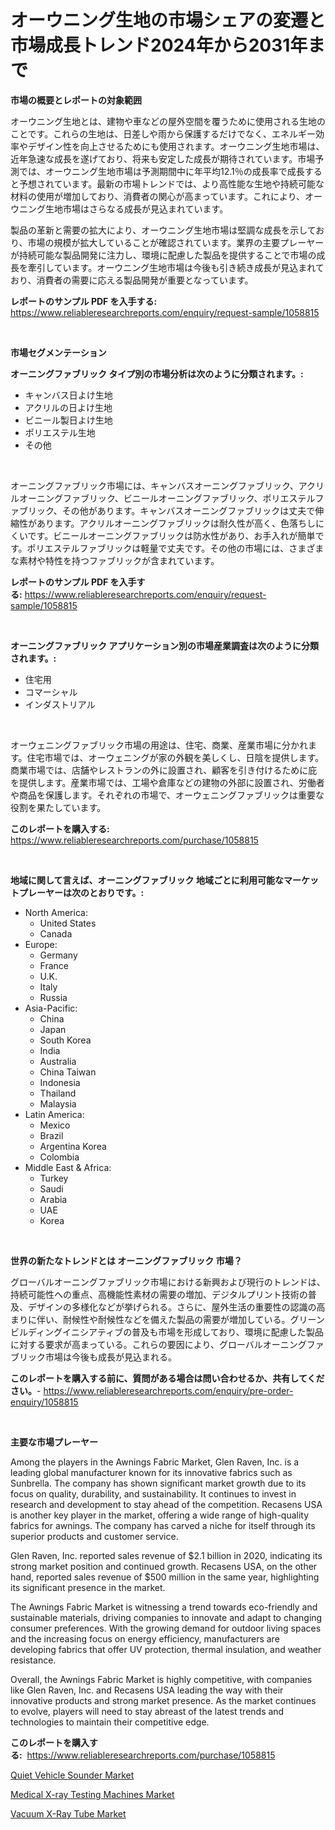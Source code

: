 <p><h1>オーウニング生地の市場シェアの変遷と市場成長トレンド2024年から2031年まで</h1></p><p><strong>市場の概要とレポートの対象範囲</strong></p>
<p><p>オーウニング生地とは、建物や車などの屋外空間を覆うために使用される生地のことです。これらの生地は、日差しや雨から保護するだけでなく、エネルギー効率やデザイン性を向上させるためにも使用されます。オーウニング生地市場は、近年急速な成長を遂げており、将来も安定した成長が期待されています。市場予測では、オーウニング生地市場は予測期間中に年平均12.1％の成長率で成長すると予想されています。最新の市場トレンドでは、より高性能な生地や持続可能な材料の使用が増加しており、消費者の関心が高まっています。これにより、オーウニング生地市場はさらなる成長が見込まれています。</p><p>製品の革新と需要の拡大により、オーウニング生地市場は堅調な成長を示しており、市場の規模が拡大していることが確認されています。業界の主要プレーヤーが持続可能な製品開発に注力し、環境に配慮した製品を提供することで市場の成長を牽引しています。オーウニング生地市場は今後も引き続き成長が見込まれており、消費者の需要に応える製品開発が重要となっています。</p></p>
<p><strong>レポートのサンプル PDF を入手する:</strong> <a href="https://www.reliableresearchreports.com/enquiry/request-sample/1058815">https://www.reliableresearchreports.com/enquiry/request-sample/1058815</a></p>
<p>&nbsp;</p>
<p><strong>市場セグメンテーション</strong></p>
<p><strong>オーニングファブリック タイプ別の市場分析は次のように分類されます。:</strong></p>
<p><ul><li>キャンバス日よけ生地</li><li>アクリルの日よけ生地</li><li>ビニール製日よけ生地</li><li>ポリエステル生地</li><li>その他</li></ul></p>
<p>&nbsp;</p>
<p><p>オーニングファブリック市場には、キャンバスオーニングファブリック、アクリルオーニングファブリック、ビニールオーニングファブリック、ポリエステルファブリック、その他があります。キャンバスオーニングファブリックは丈夫で伸縮性があります。アクリルオーニングファブリックは耐久性が高く、色落ちしにくいです。ビニールオーニングファブリックは防水性があり、お手入れが簡単です。ポリエステルファブリックは軽量で丈夫です。その他の市場には、さまざまな素材や特性を持つファブリックが含まれています。</p></p>
<p><strong>レポートのサンプル PDF を入手する:</strong>&nbsp;<a href="https://www.reliableresearchreports.com/enquiry/request-sample/1058815">https://www.reliableresearchreports.com/enquiry/request-sample/1058815</a></p>
<p>&nbsp;</p>
<p><strong> オーニングファブリック アプリケーション別の市場産業調査は次のように分類されます。:</strong></p>
<p><ul><li>住宅用</li><li>コマーシャル</li><li>インダストリアル</li></ul></p>
<p>&nbsp;</p>
<p><p>オーウェニングファブリック市場の用途は、住宅、商業、産業市場に分かれます。住宅市場では、オーウェニングが家の外観を美しくし、日陰を提供します。商業市場では、店舗やレストランの外に設置され、顧客を引き付けるために庇を提供します。産業市場では、工場や倉庫などの建物の外部に設置され、労働者や商品を保護します。それぞれの市場で、オーウェニングファブリックは重要な役割を果たしています。</p></p>
<p><strong>このレポートを購入する:</strong>&nbsp; <a href="https://www.reliableresearchreports.com/purchase/1058815">https://www.reliableresearchreports.com/purchase/1058815</a></p>
<p>&nbsp;</p>
<p><strong>地域に関して言えば、オーニングファブリック 地域ごとに利用可能なマーケットプレーヤーは次のとおりです。:</strong></p>
<p><ul>
    <li>
        North America:
        <ul>
            <li>United States</li>
            <li>Canada</li>
        </ul>
    </li>
    <li>
        Europe:
        <ul>
            <li>Germany</li>
            <li>France</li>
            <li>U.K.</li>
            <li>Italy</li>
            <li>Russia</li>
        </ul>
    </li>
    <li>
        Asia-Pacific:
        <ul>
            <li>China</li>
            <li>Japan</li>
            <li>South Korea</li>
            <li>India</li>
            <li>Australia</li>
            <li>China Taiwan</li>
            <li>Indonesia</li>
            <li>Thailand</li>
            <li>Malaysia</li>
        </ul>
    </li>
    <li>
        Latin America:
        <ul>
            <li>Mexico</li>
            <li>Brazil</li>
            <li>Argentina Korea</li>
            <li>Colombia</li>
        </ul>
    </li>
    <li>
        Middle East & Africa:
        <ul>
            <li>Turkey</li>
            <li>Saudi</li>
            <li>Arabia</li>
            <li>UAE</li>
            <li>Korea</li>
        </ul>
    </li>
    </ul></p>
<p>&nbsp;</p>
<p><strong>世界の新たなトレンドとは オーニングファブリック 市場？</strong></p>
<p><p>グローバルオーニングファブリック市場における新興および現行のトレンドは、持続可能性への重点、高機能性素材の需要の増加、デジタルプリント技術の普及、デザインの多様化などが挙げられる。さらに、屋外生活の重要性の認識の高まりに伴い、耐候性や耐候性などを備えた製品の需要が増加している。グリーンビルディングイニシアティブの普及も市場を形成しており、環境に配慮した製品に対する要求が高まっている。これらの要因により、グローバルオーニングファブリック市場は今後も成長が見込まれる。</p></p>
<p><strong>このレポートを購入する前に、質問がある場合は問い合わせるか、共有してください。</strong>- <a href="https://www.reliableresearchreports.com/enquiry/pre-order-enquiry/1058815">https://www.reliableresearchreports.com/enquiry/pre-order-enquiry/1058815</a></p>
<p>&nbsp;</p>
<p><strong>主要な市場プレーヤー</strong></p>
<p><p>Among the players in the Awnings Fabric Market, Glen Raven, Inc. is a leading global manufacturer known for its innovative fabrics such as Sunbrella. The company has shown significant market growth due to its focus on quality, durability, and sustainability. It continues to invest in research and development to stay ahead of the competition. Recasens USA is another key player in the market, offering a wide range of high-quality fabrics for awnings. The company has carved a niche for itself through its superior products and customer service.</p><p>Glen Raven, Inc. reported sales revenue of $2.1 billion in 2020, indicating its strong market position and continued growth. Recasens USA, on the other hand, reported sales revenue of $500 million in the same year, highlighting its significant presence in the market.</p><p>The Awnings Fabric Market is witnessing a trend towards eco-friendly and sustainable materials, driving companies to innovate and adapt to changing consumer preferences. With the growing demand for outdoor living spaces and the increasing focus on energy efficiency, manufacturers are developing fabrics that offer UV protection, thermal insulation, and weather resistance.</p><p>Overall, the Awnings Fabric Market is highly competitive, with companies like Glen Raven, Inc. and Recasens USA leading the way with their innovative products and strong market presence. As the market continues to evolve, players will need to stay abreast of the latest trends and technologies to maintain their competitive edge.</p></p>
<p><strong>このレポートを購入する:</strong>&nbsp;&nbsp;<a href="https://www.reliableresearchreports.com/purchase/1058815">https://www.reliableresearchreports.com/purchase/1058815</a></p>
<p><p><a href="https://github.com/Angelnienowdseej3e45z3p8c/Market-Research-Report-List-1/blob/main/quiet-vehicle-sounder-market.md">Quiet Vehicle Sounder Market</a></p><p><a href="https://view.publitas.com/reportprime-1/medical-x-ray-testing-machines-market-insights-market-players-and-forecast-till-2030/">Medical X-ray Testing Machines Market</a></p><p><a href="https://view.publitas.com/reportprime-1/vacuum-x-ray-tube-market-size-growth-outlook-from-2023-to-2030-projecting-at-markets-trends-analysis-by-application-regional-outlook-and-revenue/">Vacuum X-Ray Tube Market</a></p></p>